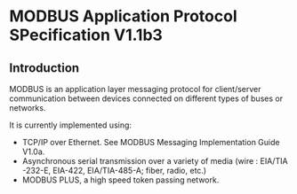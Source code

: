 # MODBUS Application Protocol SPecification V1.1b3

## Introduction

MODBUS is an application layer messaging protocol for client/server communication between
devices connected on different types of buses or networks.

It is currently implemented using:

* TCP/IP over Ethernet. See MODBUS Messaging Implementation Guide V1.0a.
* Asynchronous serial transmission over a variety of media (wire : EIA/TIA -232-E, EIA-422,
EIA/TIA-485-A; fiber, radio, etc.)
* MODBUS PLUS, a high speed token passing network.
